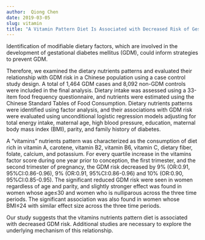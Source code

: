 ```yaml
---
author:  Qiong Chen
date: 2019-03-05
slug: vitamin
title: "A Vitamin Pattern Diet Is Associated with Decreased Risk of Gestational Diabetes Mellitus in Chinese Women: Results from a Case Control Study in Taiyuan, China."
---
```


Identification of modifiable dietary factors, which are involved in the development of gestational diabetes mellitus (GDM), could inform strategies to prevent GDM. 

Therefore, we examined the dietary nutrients patterns and evaluated their relationship with GDM risk in a Chinese population using a case control study design. 
A total of 1,464 GDM cases and 8,092 non-GDM controls were included in the final analysis. Dietary intake was assessed using a 33-item food frequency questionnaire, 
and nutrients were estimated using the Chinese Standard Tables of Food Consumption. Dietary nutrients patterns were identified using factor analysis, and their associations 
with GDM risk were evaluated using unconditional logistic regression models adjusting for total energy intake, maternal age, high blood pressure, education, 
maternal body mass index (BMI), parity, and family history of diabetes. 

A “vitamins” nutrients pattern was characterized as the consumption of diet rich in vitamin A, carotene, vitamin B2, vitamin B6, vitamin C, dietary fiber, folate, 
calcium, and potassium. For every quartile increase in the vitamins factor score during one year prior to conception, the first trimester, and the second trimester of pregnancy, 
the GDM risk decreased by 9% (OR:0.91, 95%CI:0.86-0.96), 9% (OR:0.91, 95%CI:0.86-0.96) and 10% (OR:0.90, 95%CI:0.85-0.95). The significant reduced GDM risk were seen in women
regardless of age and parity, and slightly stronger effect was found in women whose age≤30 and women who is nulliparous across the three time periods. The significant association 
was also found in women whose BMI≤24 with similar effect size across the three time periods. 

Our study suggests that the vitamins nutrients pattern diet is associated with decreased GDM risk. 
Additional studies are necessary to explore the underlying mechanism of this relationship.